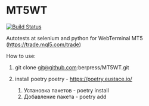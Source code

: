 # MT5WT
[![Build Status](https://travis-ci.org/berpress/MT5WT.svg?branch=master)](https://travis-ci.org/berpress/MT5WT)

Autotests at selenium and python for WebTerminal МТ5 (https://trade.mql5.com/trade)

How to use:
1. git clone git@github.com:berpress/MT5WT.git
2. install poetry 
    poetry - https://poetry.eustace.io/

    1. Установка пакетов - poetry install
    2. Добавление пакета - poetry add <package>

